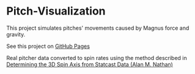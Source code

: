 # Pitch-Visualization

This project simulates pitches' movements caused by Magnus force and gravity.

See this project on [GitHub Pages](https://mccapobianco.github.io/Pitch-Visualization)

Real pitcher data converted to spin rates using the method described in [Determining the 3D Spin Axis from Statcast Data (Alan M. Nathan)](http://baseball.physics.illinois.edu/trackman/SpinAxis.pdf)